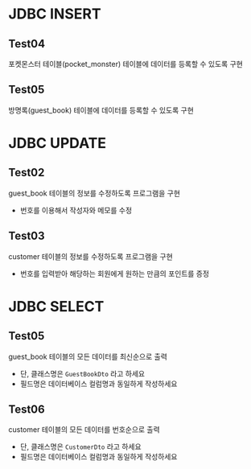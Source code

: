 # JDBC INSERT

## Test04

포켓몬스터 테이블(pocket_monster) 테이블에 데이터를 등록할 수 있도록 구현

## Test05

방명록(guest_book) 테이블에 데이터를 등록할 수 있도록 구현


# JDBC UPDATE

## Test02

guest_book 테이블의 정보를 수정하도록 프로그램을 구현

- 번호를 이용해서 작성자와 메모를 수정

## Test03

customer 테이블의 정보를 수정하도록 프로그램을 구현

- 번호를 입력받아 해당하는 회원에게 원하는 만큼의 포인트를 증정

# JDBC SELECT

## Test05

guest_book 테이블의 모든 데이터를 최신순으로 출력

- 단, 클래스명은 `GuestBookDto` 라고 하세요
- 필드명은 데이터베이스 컬럼명과 동일하게 작성하세요

## Test06

customer 테이블의 모든 데이터를 번호순으로 출력

- 단, 클래스명은 `CustomerDto` 라고 하세요
- 필드명은 데이터베이스 컬럼명과 동일하게 작성하세요
















